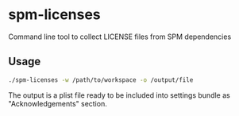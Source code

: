 # spm-licenses
Command line tool to collect LICENSE files from SPM dependencies

## Usage

```bash
./spm-licenses -w /path/to/workspace -o /output/file
```
The output is a plist file ready to be included into settings bundle as "Acknowledgements" section.

